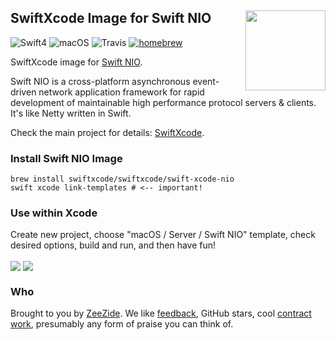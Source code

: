 <h2>SwiftXcode Image for Swift NIO
  <img src="http://zeezide.com/img/SwiftXcodePkgIcon.svg"
       align="right" width="128" height="128" />
</h2>

![Swift4](https://img.shields.io/badge/swift-4-blue.svg)
![macOS](https://img.shields.io/badge/os-macOS-green.svg?style=flat)
![Travis](https://travis-ci.org/SwiftXcode/SwiftNIO_XcodeImage.svg?branch=master)
[![homebrew](https://img.shields.io/homebrew/v/cake.svg)](https://github.com/SwiftXcode/homebrew-swiftxcode)

SwiftXcode image for
[Swift NIO](https://github.com/apple/swift-nio).

Swift NIO is a cross-platform asynchronous event-driven network application 
framework for rapid development of maintainable high performance protocol 
servers & clients.
It's like Netty written in Swift.

Check the main project for details: [SwiftXcode](https://SwiftXcode.github.io).

### Install Swift NIO Image

```shell
brew install swiftxcode/swiftxcode/swift-xcode-nio
swift xcode link-templates # <-- important!
```

### Use within Xcode

Create new project, choose "macOS / Server / Swift NIO" template,
check desired options,
build and run, and then have fun!

<img src="http://zeezide.com/img/microexpress-nio/01-new-project.jpg" align="center" />

<img src="http://zeezide.com/img/microexpress-nio/02-new-project.jpg" align="center" />


### Who

Brought to you by
[ZeeZide](http://zeezide.de).
We like
[feedback](https://twitter.com/ar_institute),
GitHub stars,
cool [contract work](http://zeezide.com/en/services/services.html),
presumably any form of praise you can think of.
